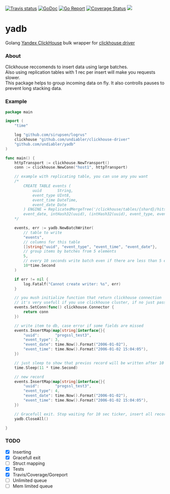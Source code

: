 [![Travis status](https://img.shields.io/travis/undiabler/yadb.svg)](https://travis-ci.org/undiabler/yadb) 
[![GoDoc](https://godoc.org/github.com/undiabler/yadb?status.svg)](https://godoc.org/github.com/undiabler/yadb)
[![Go Report](https://goreportcard.com/badge/github.com/undiabler/yadb)](https://goreportcard.com/report/github.com/undiabler/yadb) 
[![Coverage Status](https://img.shields.io/coveralls/undiabler/yadb.svg)](https://coveralls.io/github/undiabler/yadb) 
![](https://img.shields.io/github/license/undiabler/clickhouse-driver.svg)

# yadb
Golang [Yandex ClickHouse](https://clickhouse.yandex/) bulk wrapper for [clickhouse driver](https://github.com/undiabler/clickhouse-driver/)

### About 
Clickhouse reccomends to insert data using large batches.  
Also using replication tables with 1 rec per insert will make you requests slower.  
This package helps to group incoming data on fly. It also controlls pauses to prevent long stacking data.

### Example 

```go
package main

import (
	"time"

	log "github.com/sirupsen/logrus"
	clickhouse "github.com/undiabler/clickhouse-driver"
	"github.com/undiabler/yadb"
)

func main() {
	httpTransport := clickhouse.NewTransport()
	conn := clickhouse.NewConn("host1", httpTransport)

	// example with replicating table, you can use any you want
	/*
		CREATE TABLE events (
			uuid       String,
			event_type UInt8,
			event_time DateTime,
			event_date Date
		) ENGINE = ReplicatedMergeTree('/clickhouse/tables/{shard}/hits', '{replica}', 
		event_date, intHash32(uuid), (intHash32(uuid), event_type, event_date), 8192)
	*/

	events, err := yadb.NewBatchWriter(
		// table to write
		"events", 
		// columns for this table
		[]string{"uuid", "event_type", "event_time", "event_date"},
		// group items by batches from 5 elements 
		5, 
		// every 10 seconds write batch even if there are less than 5 elems
		10*time.Second
	)

	if err != nil {
		log.Fatalf("Cannot create writer: %s", err)
	}

	// you mush initialize function that return clickhouse connection
	// it's very usefull if you use clickhouse cluster, if no just pass you conn as in example
	events.SetConn(func() clickhouse.Connector {
		return conn
	})

	// write item to db, case error if some fields are missed
	events.InsertMap(map[string]interface{}{
		"uuid":       "progssl_test3",
		"event_type": 3,
		"event_date": time.Now().Format("2006-01-02"),
		"event_time": time.Now().Format("2006-01-02 15:04:05"),
	})

	// just sleep to show that previos record will be written after 10 sec
	time.Sleep(11 * time.Second)

	// new record
	events.InsertMap(map[string]interface{}{
		"uuid":       "progssl_test3",
		"event_type": 4,
		"event_date": time.Now().Format("2006-01-02"),
		"event_time": time.Now().Format("2006-01-02 15:04:05"),
	})

	// Gracefull exit. Stop waiting for 10 sec ticker, insert all records in queue and wait for it
	yadb.CloseAll()

}
```

### TODO

- [X] Inserting
- [x] Gracefull exit
- [ ] Struct mapping
- [x] Tests
- [x] Travis/Coverage/Goreport
- [ ] Unlimited queue
- [ ] Mem limited queue